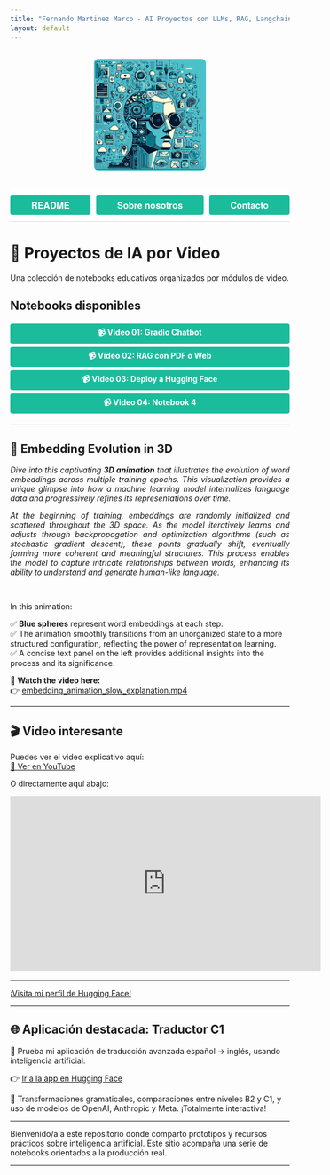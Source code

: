 ```yaml
---
title: "Fernando Martinez Marco - AI Proyectos con LLMs, RAG, Langchain, Gradio, Chroma"
layout: default
---
```


<style>
  /* Estilo general para botones */
  .btn {
    background-color: #1abc9c;
    color: white;
    padding: 6px 12px;
    border-radius: 4px;
    text-decoration: none;
    font-weight: bold;
    transition: background-color 0.3s;
    cursor: pointer;
    flex: 1 1 auto;
    text-align: center;
  }

  .btn:active {
    background-color: #16a085;
  }

  /* Contenedor de botones del menú */
  .btn-container {
    background-color: #ffffff;
    padding: 12px 0;
    font-family: 'Helvetica Neue', Helvetica, Arial, sans-serif;
    font-size: 16px;
    border-bottom: 1px solid #e0e0e0;
    display: flex;
    gap: 10px;
    justify-content: flex-start;
  }

  /* Contenedor de botones de los videos */
  .video-buttons {
    display: flex;
    flex-direction: column;
    gap: 6px;
    margin: 20px 0;
    width: 100%;
  }

  /* Imagen centrada con borde redondeado */
  .img-container {
    text-align: center;
    margin: 30px 0;
  }
  .img-container img {
    max-width: 40%;
    border-radius: 8px;
  }

  /* Responsividad: los botones ocupan ancho completo y alineados uniformemente */
  @media (max-width: 768px) {
    .btn-container {
      flex-direction: column;
      align-items: stretch;
    }
  }
</style>

<div class="img-container">
  <img src="assets/img/im1.jpeg" />
</div>

<div class="btn-container">
  <a href="/AI/README.html" class="btn">README</a>
  <a href="/AI/about.html" class="btn">Sobre nosotros</a>
  <a href="mailto:fmmarco29@hotmail.com" class="btn">Contacto</a>
</div>

# 🎥 Proyectos de IA por Video

Una colección de notebooks educativos organizados por módulos de video.

## Notebooks disponibles

<div class="video-buttons">
  <a href="https://nbviewer.org/github/fmmarco29/AI/blob/main/Video_01/video01_Gradio_chatbot.ipynb" class="btn">📹 Video 01: Gradio Chatbot</a>
  <a href="https://nbviewer.org/github/fmmarco29/AI/blob/main/Video_02/RAG_con_PDF_o_Web.ipynb" class="btn">📹 Video 02: RAG con PDF o Web</a>
  <a href="https://nbviewer.org/github/fmmarco29/AI/blob/main/Video_03/Deploy_Hugging.ipynb" class="btn">📹 Video 03: Deploy a Hugging Face</a>
  <a href="https://nbviewer.org/github/fmmarco29/AI/blob/main/Video_04/notebook4.ipynb" class="btn">📹 Video 04: Notebook 4</a>
</div>

---

## 🌌 Embedding Evolution in 3D

<p style="text-align: justify;">
<em>Dive into this captivating <b>3D animation</b> that illustrates the evolution of word embeddings across multiple training epochs. This visualization provides a unique glimpse into how a machine learning model internalizes language data and progressively refines its representations over time.</em>
</p>

<p style="text-align: justify;">
<em>At the beginning of training, embeddings are randomly initialized and scattered throughout the 3D space. As the model iteratively learns and adjusts through backpropagation and optimization algorithms (such as stochastic gradient descent), these points gradually shift, eventually forming more coherent and meaningful structures. This process enables the model to capture intricate relationships between words, enhancing its ability to understand and generate human-like language.</em>
</p>

<br>

In this animation:

✅ **Blue spheres** represent word embeddings at each step.  
✅ The animation smoothly transitions from an unorganized state to a more structured configuration, reflecting the power of representation learning.  
✅ A concise text panel on the left provides additional insights into the process and its significance.

🔗 **Watch the video here:**  
👉 [embedding\_animation\_slow\_explanation.mp4](./embedding_animation_slow_explanation.mp4)

---

## 🎬 Video interesante

Puedes ver el video explicativo aquí:  
[🔗 Ver en YouTube](https://www.youtube.com/watch?v=t-1gu0EI_-o)

O directamente aquí abajo:

<iframe width="560" height="315" src="https://www.youtube.com/embed/t-1gu0EI_-o" frameborder="0" allowfullscreen></iframe>

---

[¡Visita mi perfil de Hugging Face!](https://huggingface.co/fmcsihe2929)

---

## 🌐 Aplicación destacada: Traductor C1

🚀 Prueba mi aplicación de traducción avanzada español → inglés, usando inteligencia artificial:

👉 [Ir a la app en Hugging Face](https://huggingface.co/spaces/fmcsihe2929/FernandoMartinezMarco_C1-Translator-ES-EN)

🎯 Transformaciones gramaticales, comparaciones entre niveles B2 y C1, y uso de modelos de OpenAI, Anthropic y Meta. ¡Totalmente interactiva!

---

Bienvenido/a a este repositorio donde comparto prototipos y recursos prácticos sobre inteligencia artificial. Este sitio acompaña una serie de notebooks orientados a la producción real.

---

